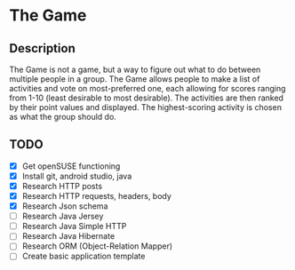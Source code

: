 # The Game

## Description

The Game is not a game, but a way to figure out what to do between multiple people in a group. The Game allows people to make a list of activities and vote on most-preferred one, each allowing for scores ranging from 1-10 (least desirable to most desirable). The activities are then ranked by their point values and displayed. The highest-scoring activity is chosen as what the group should do. 

## TODO
- [x] Get openSUSE functioning
- [x] Install git, android studio, java
- [x] Research HTTP posts
- [x] Research HTTP requests, headers, body
- [x] Research Json schema
- [ ] Research Java Jersey
- [ ] Research Java Simple HTTP
- [ ] Research Java Hibernate
- [ ] Research ORM (Object-Relation Mapper)
- [ ] Create basic application template
